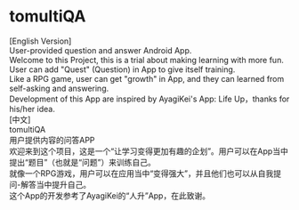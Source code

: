 # tomultiQA
[English Version]  
User-provided question and answer Android App.  
Welcome to this Project, this is a trial about making learning with more fun.  
User can add "Quest" (Question) in App to give itself training.  
Like a RPG game, user can get "growth" in App, and they can learned from self-asking and answering.  
Development of this App are inspired by AyagiKei's App: Life Up，thanks for his/her idea.  
[中文]  
tomultiQA  
用户提供内容的问答APP  
欢迎来到这个项目，这是一个“让学习变得更加有趣的企划”。用户可以在App当中提出“题目”（也就是“问题”）来训练自己。  
就像一个RPG游戏，用户可以在应用当中“变得强大”，并且他们也可以从自我提问-解答当中提升自己。  
这个App的开发参考了AyagiKei的“人升”App，在此致谢。  
